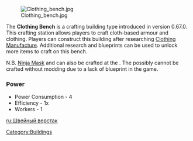<figure>
<img src="Clothing_bench.jpg" title="Clothing_bench.jpg" />
<figcaption>Clothing_bench.jpg</figcaption>
</figure>

The **Clothing Bench** is a crafting building type introduced in version
0.67.0. This crafting station allows players to craft cloth-based armour
and clothing. Players can construct this building after researching
[Clothing Manufacture](Clothing_Manufacture_(Tech).md "wikilink").
Additional research and blueprints can be used to unlock more items to
craft on this bench.

N.B. [Ninja Mask](Ninja_Mask.md "wikilink") and [](Samurai_Clothpants.md) can also be crafted at the
[](Leather_Armour_Crafting_Bench.md). The [](Rag_Loincloth_(Dyed).md) possibly cannot be crafted
without modding due to a lack of blueprint in the game.

### Power

- Power Consumption - 4
- Efficiency - 1x
- Workers - 1

[ru:Швейный верстак](ru:Швейный_верстак "wikilink")

[Category:Buildings](Category:Buildings "wikilink")